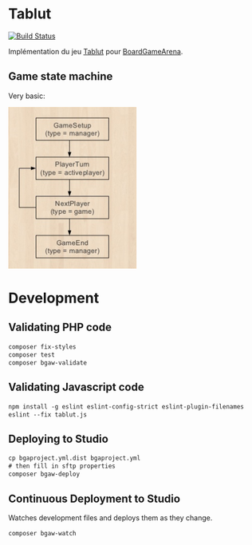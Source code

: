 # Tablut

[![Build Status](https://travis-ci.org/Lucas-C/tablut.svg?branch=master)](https://travis-ci.org/Lucas-C/tablut)

Implémentation du jeu [Tablut](http://jeuxstrategieter.free.fr/Tablut_complet.php) pour [BoardGameArena](https://boardgamearena.com).

## Game state machine

Very basic:

![4-states simple state machine](GameStateMachine.png)


# Development

## Validating PHP code
```
composer fix-styles
composer test
composer bgaw-validate
```

## Validating Javascript code
```
npm install -g eslint eslint-config-strict eslint-plugin-filenames
eslint --fix tablut.js
```

## Deploying to Studio
```
cp bgaproject.yml.dist bgaproject.yml
# then fill in sftp properties
composer bgaw-deploy
```

## Continuous Deployment to Studio

Watches development files and deploys them as they change.
```
composer bgaw-watch
```
